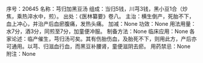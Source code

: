 序号：20645
名称：芎归加黑豆汤
组成：当归5钱，川芎3钱，黑小豆1合（炒焦，乘热淬水中，煎）。
出处：《医林纂要》卷八。
主治：横生倒产，死胎不下，血上冲心，并治产后血瘀腹痛，发热头痛。
加减：None
功效：None
用法用量：水7分，酒3分，同煎至7分，加童便冲服。
制备方法：None
临床应用：None
各家论述：临产催生，芎归汤可矣。其有伤胎伤血，及胎死不下，则用此方，产后亦可通用。以芎、归滋血行血，而黑豆补腰肾，童便滋阴去瘀。
用药禁忌：None
附注：None
